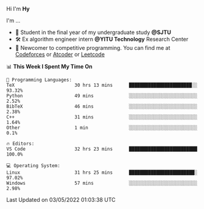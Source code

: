 Hi I'm **Hy**

I'm ...
- 📖 Student in the final year of my undergraduate study **@SJTU**
- 🛠️ Ex algorithm engineer intern **@YITU Technology** Research Center
- 🏅 Newcomer to competitive programming. You can find me at [Codeforces](https://codeforces.com/profile/Hy3) or [Atcoder](https://atcoder.jp/users/Hy3) or [Leetcode](https://leetcode-cn.com/u/_hy3/)


<!--START_SECTION:waka-->
📊 **This Week I Spent My Time On** 

```text
💬 Programming Languages: 
TeX                      30 hrs 13 mins      ███████████████████████░░   93.32% 
Python                   49 mins             ░░░░░░░░░░░░░░░░░░░░░░░░░   2.52% 
BibTeX                   46 mins             ░░░░░░░░░░░░░░░░░░░░░░░░░   2.38% 
C++                      31 mins             ░░░░░░░░░░░░░░░░░░░░░░░░░   1.64% 
Other                    1 min               ░░░░░░░░░░░░░░░░░░░░░░░░░   0.1%

🔥 Editors: 
VS Code                  32 hrs 23 mins      █████████████████████████   100.0%

💻 Operating System: 
Linux                    31 hrs 25 mins      ████████████████████████░   97.02% 
Windows                  57 mins             ░░░░░░░░░░░░░░░░░░░░░░░░░   2.98%

```


 Last Updated on 03/05/2022 01:03:38 UTC
<!--END_SECTION:waka-->

